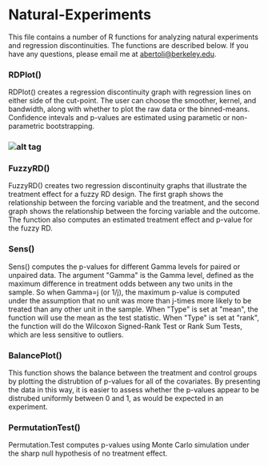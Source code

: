 # Natural-Experiments
 This file contains a number of R functions for analyzing natural experiments and regression discontinuities. The functions are described below. If you have any questions, please email me at abertoli@berkeley.edu.

### RDPlot()

RDPlot() creates a regression discontinuity graph with regression lines on either side of the cut-point. The user can choose the smoother, kernel, and bandwidth, along with whether to plot the raw data or the binned-means. Confidence intevals and p-values are estimated using parametic or non-parametric bootstrapping.


### ![alt tag](https://cloud.githubusercontent.com/assets/7791421/7993424/e9b03a48-0aba-11e5-8ea3-78962dbf99e3.jpg)

### FuzzyRD()

FuzzyRD() creates two regression discontinuity graphs that illustrate the treatment effect for a fuzzy RD design. The first graph shows the relationship between the forcing variable and the treatment, and the second graph shows the relationship between the forcing variable and the outcome. The function also computes an estimated treatment effect and p-value for the fuzzy RD.

### Sens()

Sens() computes the p-values for different Gamma levels for paired or unpaired data. The argument "Gamma" is the Gamma level, defined as the maximum difference in treatment odds between any two units in the sample. So when Gamma=j (or 1/j), the maximum p-value is computed under the assumption that no unit was more than j-times more likely to be treated than any other unit in the sample. When "Type" is set at "mean", the function will use the mean as the test statistic. When "Type" is set at "rank", the function will do the Wilcoxon Signed-Rank Test or Rank Sum Tests, which are less sensitive to outliers.

### BalancePlot()

This function shows the balance between the treatment and control groups by plotting the distrubtion of p-values for all of the covariates. By presenting the data in this way, it is easier to assess whether the p-values appear to be distrubed uniformly between 0 and 1, as would be expected in an experiment.

### PermutationTest()

Permutation.Test computes p-values using Monte Carlo simulation under the sharp null hypothesis of no treatment effect.
